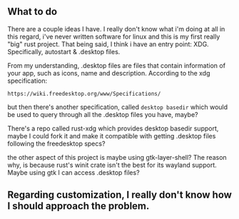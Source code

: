 ## What to do
There are a couple ideas I have. I really don't
know what i'm doing at all in this regard, i've
never written software for linux and this is my
first really "big" rust project. That being said, I
think i have an entry point: XDG. Specifically, autostart & .desktop files.

From my understanding, .desktop files are files
that contain information of your app, such as
icons, name and description. According to the xdg
specification:

`https://wiki.freedesktop.org/www/Specifications/`

but then there's another specification, called
`desktop basedir` which would be used to query
through all the .desktop files you have, maybe?

There's a repo called rust-xdg which provides
desktop basedir support, maybe I could fork it and
make it compatible with getting .desktop files
following the freedesktop specs?

the other aspect of this project is maybe using gtk-layer-shell? The reason why, is because rust's winit crate isn't the best for its wayland support. 
Maybe using gtk I can access .desktop files?


## Regarding customization, I really don't know how I should approach the problem.

